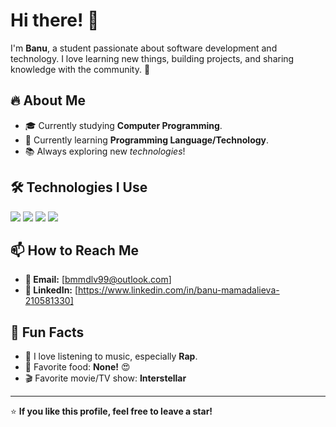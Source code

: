 # Hi there! 👋  

I'm **Banu**, a student passionate about software development and technology. I love learning new things, building projects, and sharing knowledge with the community. 🚀  

## 🔥 About Me  
- 🎓 Currently studying **Computer Programming**.  
- 📖 Currently learning **Programming Language/Technology**.  
- 📚 Always exploring new *technologies*!  

## 🛠️ Technologies I Use  
<p align="left">
  <img src="https://img.shields.io/badge/Python-3776AB?style=for-the-badge&logo=python&logoColor=white" />
  <img src="https://img.shields.io/badge/JavaScript-F7DF1E?style=for-the-badge&logo=javascript&logoColor=black" />
  <img src="https://img.shields.io/badge/React-20232A?style=for-the-badge&logo=react&logoColor=61DAFB" />
  <img src="https://img.shields.io/badge/Git-F05032?style=for-the-badge&logo=git&logoColor=white" />
</p>

## 📫 How to Reach Me  
- **📧 Email:** [bmmdlv99@outlook.com]  
- **🔗 LinkedIn:** [https://www.linkedin.com/in/banu-mamadalieva-210581330]  

## 🎯 Fun Facts  
- 🎵 I love listening to music, especially **Rap**.  
- 🍕 Favorite food: **None!** 😍  
- 🎬 Favorite movie/TV show: **Interstellar**  

---

⭐️ **If you like this profile, feel free to leave a star!**  
